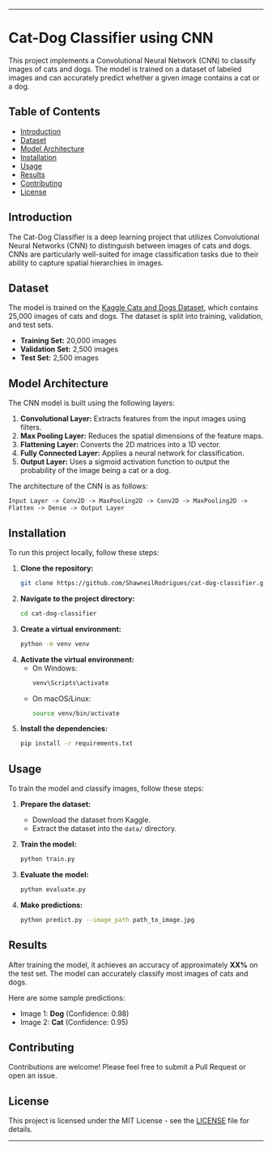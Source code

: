 

---

# Cat-Dog Classifier using CNN

This project implements a Convolutional Neural Network (CNN) to classify images of cats and dogs. The model is trained on a dataset of labeled images and can accurately predict whether a given image contains a cat or a dog.

## Table of Contents
- [Introduction](#introduction)
- [Dataset](#dataset)
- [Model Architecture](#model-architecture)
- [Installation](#installation)
- [Usage](#usage)
- [Results](#results)
- [Contributing](#contributing)
- [License](#license)

## Introduction

The Cat-Dog Classifier is a deep learning project that utilizes Convolutional Neural Networks (CNN) to distinguish between images of cats and dogs. CNNs are particularly well-suited for image classification tasks due to their ability to capture spatial hierarchies in images.

## Dataset

The model is trained on the [Kaggle Cats and Dogs Dataset](https://www.kaggle.com/c/dogs-vs-cats/data), which contains 25,000 images of cats and dogs. The dataset is split into training, validation, and test sets.

- **Training Set:** 20,000 images
- **Validation Set:** 2,500 images
- **Test Set:** 2,500 images

## Model Architecture

The CNN model is built using the following layers:

1. **Convolutional Layer:** Extracts features from the input images using filters.
2. **Max Pooling Layer:** Reduces the spatial dimensions of the feature maps.
3. **Flattening Layer:** Converts the 2D matrices into a 1D vector.
4. **Fully Connected Layer:** Applies a neural network for classification.
5. **Output Layer:** Uses a sigmoid activation function to output the probability of the image being a cat or a dog.

The architecture of the CNN is as follows:

```plaintext
Input Layer -> Conv2D -> MaxPooling2D -> Conv2D -> MaxPooling2D -> Flatten -> Dense -> Output Layer
```

## Installation

To run this project locally, follow these steps:

1. **Clone the repository:**
    ```bash
    git clone https://github.com/ShawneilRodrigues/cat-dog-classifier.git
    ```
2. **Navigate to the project directory:**
    ```bash
    cd cat-dog-classifier
    ```
3. **Create a virtual environment:**
    ```bash
    python -m venv venv
    ```
4. **Activate the virtual environment:**
    - On Windows:
        ```bash
        venv\Scripts\activate
        ```
    - On macOS/Linux:
        ```bash
        source venv/bin/activate
        ```
5. **Install the dependencies:**
    ```bash
    pip install -r requirements.txt
    ```

## Usage

To train the model and classify images, follow these steps:

1. **Prepare the dataset:**
   - Download the dataset from Kaggle.
   - Extract the dataset into the `data/` directory.

2. **Train the model:**
    ```bash
    python train.py
    ```

3. **Evaluate the model:**
    ```bash
    python evaluate.py
    ```

4. **Make predictions:**
    ```bash
    python predict.py --image_path path_to_image.jpg
    ```

## Results

After training the model, it achieves an accuracy of approximately **XX%** on the test set. The model can accurately classify most images of cats and dogs.

Here are some sample predictions:

- Image 1: **Dog** (Confidence: 0.98)
- Image 2: **Cat** (Confidence: 0.95)

## Contributing

Contributions are welcome! Please feel free to submit a Pull Request or open an issue.

## License

This project is licensed under the MIT License - see the [LICENSE](LICENSE) file for details.

---

